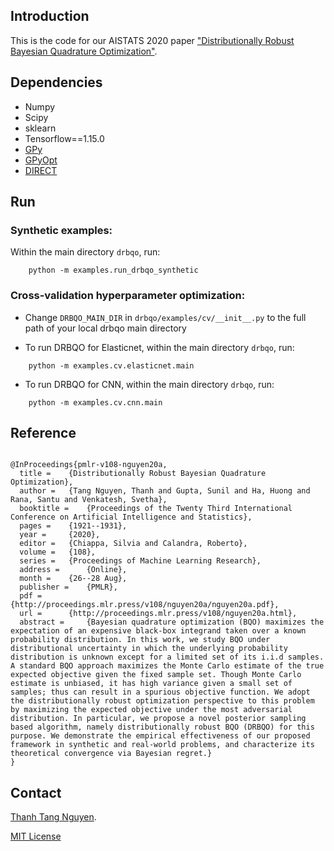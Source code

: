 
## Introduction 

This is the code for our AISTATS 2020 paper ["Distributionally Robust Bayesian Quadrature Optimization"](https://arxiv.org/abs/2001.06814). 


## Dependencies 

* Numpy  
* Scipy  
* sklearn  
* Tensorflow==1.15.0 
* [GPy](https://sheffieldml.github.io/GPy/)  
* [GPyOpt](https://github.com/SheffieldML/GPyOpt)
* [DIRECT](https://pypi.org/project/DIRECT/)    


## Run 

### Synthetic examples: 

Within the main directory `drbqo`, run: 

```
    python -m examples.run_drbqo_synthetic
```

### Cross-validation hyperparameter optimization: 

* Change `DRBQO_MAIN_DIR` in `drbqo/examples/cv/__init__.py` to the full path of your local drbqo main directory 

* To run DRBQO for Elasticnet, within the main directory `drbqo`, run: 

```
    python -m examples.cv.elasticnet.main
```

* To run DRBQO for CNN, within the main directory `drbqo`, run: 

```
    python -m examples.cv.cnn.main
```

## Reference  

```

@InProceedings{pmlr-v108-nguyen20a,
  title = 	 {Distributionally Robust Bayesian Quadrature Optimization},
  author = 	 {Tang Nguyen, Thanh and Gupta, Sunil and Ha, Huong and Rana, Santu and Venkatesh, Svetha},
  booktitle = 	 {Proceedings of the Twenty Third International Conference on Artificial Intelligence and Statistics},
  pages = 	 {1921--1931},
  year = 	 {2020},
  editor = 	 {Chiappa, Silvia and Calandra, Roberto},
  volume = 	 {108},
  series = 	 {Proceedings of Machine Learning Research},
  address = 	 {Online},
  month = 	 {26--28 Aug},
  publisher = 	 {PMLR},
  pdf = 	 {http://proceedings.mlr.press/v108/nguyen20a/nguyen20a.pdf},
  url = 	 {http://proceedings.mlr.press/v108/nguyen20a.html},
  abstract = 	 {Bayesian quadrature optimization (BQO) maximizes the expectation of an expensive black-box integrand taken over a known probability distribution. In this work, we study BQO under distributional uncertainty in which the underlying probability distribution is unknown except for a limited set of its i.i.d samples. A standard BQO approach maximizes the Monte Carlo estimate of the true expected objective given the fixed sample set. Though Monte Carlo estimate is unbiased, it has high variance given a small set of samples; thus can result in a spurious objective function. We adopt the distributionally robust optimization perspective to this problem by maximizing the expected objective under the most adversarial distribution. In particular, we propose a novel posterior sampling based algorithm, namely distributionally robust BQO (DRBQO) for this purpose. We demonstrate the empirical effectiveness of our proposed framework in synthetic and real-world problems, and characterize its theoretical convergence via Bayesian regret.}
}

```

## Contact   

[Thanh Tang Nguyen](https://thanhnguyentang.github.io/). 

[MIT License](LICENSE)

